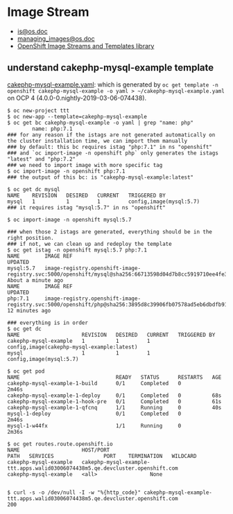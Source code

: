# Image Stream

* [is@os.doc](https://docs.openshift.com/container-platform/3.11/architecture/core_concepts/builds_and_image_streams.html#image-streams)
* [managing_images@os.doc](https://docs.openshift.com/container-platform/3.11/dev_guide/managing_images.html)
* [OpenShift Image Streams and Templates library](https://github.com/openshift/library)

## understand cakephp-mysql-example template

[cakephp-mysql-example.yaml](../files/cakephp-mysql-example.yaml): which is generated by `oc get template -n openshift cakephp-mysql-example -o yaml > ~/cakephp-mysql-example.yaml` on OCP 4 (4.0.0-0.nightly-2019-03-06-074438).

```
$ oc new-project ttt
$ oc new-app --template=cakephp-mysql-example
$ oc get bc cakephp-mysql-example -o yaml | grep "name: php"
        name: php:7.1
### for any reason if the istags are not generated automatically on the cluster installation time, we can import them manually
### by default: this bc requires istag "php:7.1" in ns "openshift"
### and `oc import-image -n openshift php` only generates the istags "latest" and "php:7.2"
### we need to import image with more specific tag
$ oc import-image -n openshift php:7.1
### the output of this bc: is "cakephp-mysql-example:latest"

$ oc get dc mysql 
NAME    REVISION   DESIRED   CURRENT   TRIGGERED BY
mysql   1          1         1         config,image(mysql:5.7)
### it requires istag "mysql:5.7" in ns "openshift"

$ oc import-image -n openshift mysql:5.7

### when those 2 istags are generated, everything should be in the right position.
### if not, we can clean up and redeploy the template
$ oc get istag -n openshift mysql:5.7 php:7.1
NAME        IMAGE REF                                                                                                                                  UPDATED
mysql:5.7   image-registry.openshift-image-registry.svc:5000/openshift/mysql@sha256:66713598d04d7b8cc5919710ee4fe3240a5f93b9f9cbad90587f055007922e3d   About a minute ago
NAME        IMAGE REF                                                                                                                                  UPDATED
php:7.1     image-registry.openshift-image-registry.svc:5000/openshift/php@sha256:3895d8c39906fb07578ad5eb6dbdfb91471d2ebba570c67b2a1fccdf56c40c20     12 minutes ago

### everything is in order
$ oc get dc
NAME                    REVISION   DESIRED   CURRENT   TRIGGERED BY
cakephp-mysql-example   1          1         1         config,image(cakephp-mysql-example:latest)
mysql                   1          1         1         config,image(mysql:5.7)

$ oc get pod
NAME                               READY   STATUS      RESTARTS   AGE
cakephp-mysql-example-1-build      0/1     Completed   0          2m46s
cakephp-mysql-example-1-deploy     0/1     Completed   0          68s
cakephp-mysql-example-1-hook-pre   0/1     Completed   0          61s
cakephp-mysql-example-1-qfcnq      1/1     Running     0          40s
mysql-1-deploy                     0/1     Completed   0          2m46s
mysql-1-w44fx                      1/1     Running     0          2m36s

$ oc get routes.route.openshift.io 
NAME                    HOST/PORT                                                                       PATH   SERVICES                PORT    TERMINATION   WILDCARD
cakephp-mysql-example   cakephp-mysql-example-ttt.apps.walid03006074438m5.qe.devcluster.openshift.com          cakephp-mysql-example   <all>                 None


$ curl -s -o /dev/null -I -w "%{http_code}" cakephp-mysql-example-ttt.apps.walid03006074438m5.qe.devcluster.openshift.com
200

```